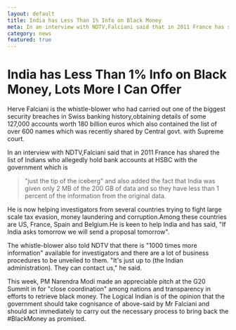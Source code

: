 ```yaml
---
layout: default
title: India has Less Than 1% Info on Black Money
meta: In an interview with NDTV,Falciani said that in 2011 France has shared the list of Indians who allegedly hold bank accounts at HSBC with the government which is "just the tip of the iceberg" and also added the fact that India was given only 2 MB of the 200 GB of data and so they have less than 1 percent of the information from the original data.
category: news
featured: true
---
```


# India has Less Than 1% Info on Black Money, Lots More I Can Offer

Herve Falciani is the whistle-blower who had carried out one of the
biggest security breaches in Swiss banking history,obtaining details of some 127,000 accounts worth 180 billion euros which also contained the list of over 600 names which was recently shared by Central govt. with Supreme court.

In an interview with NDTV,Falciani said that in 2011 France has shared the list of Indians who allegedly hold bank accounts at HSBC with the government which is 
>"just the tip of the iceberg" and also added the fact that India was given only 2 MB of the 200 GB of data and so they have less than 1 percent of the information from the original data.

He is now helping investigators from several countries trying to fight large scale tax evasion, money laundering and corruption.Among these countries are US, France, Spain and Belgium.He is keen to help India and has said, "If India asks tomorrow we will send a proposal tomorrow".

The whistle-blower also told NDTV that there is "1000 times more information" available for investigators and there are a lot of business procedures to be unveiled to them. "It's just up to (the Indian administration). They can contact us," he said.

This week, PM Narendra Modi made an appreciable pitch at the G20 Summit in for "close coordination" among nations and transparency in efforts to retrieve black money. The Logical Indian is of the opinion that the government should take cognisance of above-said by Mr Falciani and should act immediately to carry out the necessary process to bring back the #BlackMoney as promised.
